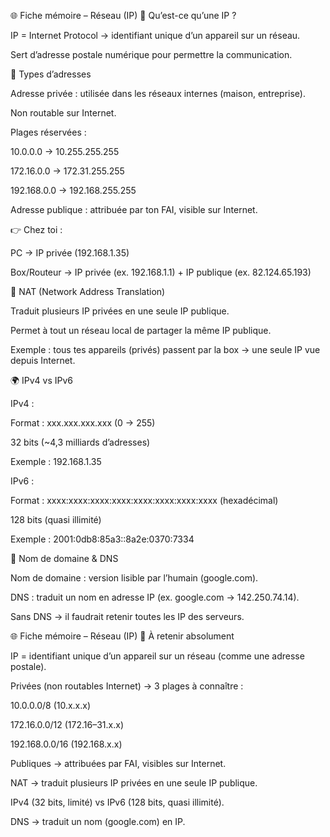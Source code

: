 🌐 Fiche mémoire – Réseau (IP)
🔑 Qu’est-ce qu’une IP ?

IP = Internet Protocol → identifiant unique d’un appareil sur un réseau.

Sert d’adresse postale numérique pour permettre la communication.

🧩 Types d’adresses

Adresse privée : utilisée dans les réseaux internes (maison, entreprise).

Non routable sur Internet.

Plages réservées :

10.0.0.0 → 10.255.255.255

172.16.0.0 → 172.31.255.255

192.168.0.0 → 192.168.255.255

Adresse publique : attribuée par ton FAI, visible sur Internet.

👉 Chez toi :

PC → IP privée (192.168.1.35)

Box/Routeur → IP privée (ex. 192.168.1.1) + IP publique (ex. 82.124.65.193)

🔄 NAT (Network Address Translation)

Traduit plusieurs IP privées en une seule IP publique.

Permet à tout un réseau local de partager la même IP publique.

Exemple : tous tes appareils (privés) passent par la box → une seule IP vue depuis Internet.

🌍 IPv4 vs IPv6

IPv4 :

Format : xxx.xxx.xxx.xxx (0 → 255)

32 bits (~4,3 milliards d’adresses)

Exemple : 192.168.1.35

IPv6 :

Format : xxxx:xxxx:xxxx:xxxx:xxxx:xxxx:xxxx:xxxx (hexadécimal)

128 bits (quasi illimité)

Exemple : 2001:0db8:85a3::8a2e:0370:7334

📡 Nom de domaine & DNS

Nom de domaine : version lisible par l’humain (google.com).

DNS : traduit un nom en adresse IP (ex. google.com → 142.250.74.14).

Sans DNS → il faudrait retenir toutes les IP des serveurs.

🌐 Fiche mémoire – Réseau (IP)
🔑 À retenir absolument

IP = identifiant unique d’un appareil sur un réseau (comme une adresse postale).

Privées (non routables Internet) → 3 plages à connaître :

10.0.0.0/8 (10.x.x.x)

172.16.0.0/12 (172.16–31.x.x)

192.168.0.0/16 (192.168.x.x)

Publiques → attribuées par FAI, visibles sur Internet.

NAT → traduit plusieurs IP privées en une seule IP publique.

IPv4 (32 bits, limité) vs IPv6 (128 bits, quasi illimité).

DNS → traduit un nom (google.com) en IP.
